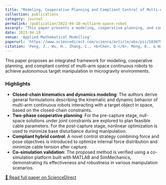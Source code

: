 ```yaml
---
title: "Modeling, Cooperative Planning and Compliant Control of Multi-Arm Space Continuous Robot for Target Manipulation"
collection: publications
category: journal
permalink: /publication/2023-04-10-multiarm-space-robot
excerpt: "This paper presents a modeling, cooperative planning, and compliant control framework for multi-arm space continuum robots used in autonomous target manipulation tasks in space."
date: 2023-04-10
venue: 'Applied Mathematical Modelling'
paperurl: 'https://www.sciencedirect.com/science/article/abs/pii/S0307904X23002123'
citation: 'Peng, J., Wu, H., Zhang, C., <b>Chen, Q.</b>, Meng, D., & Wang, X. (2023). "Modeling, cooperative planning and compliant control of multi-arm space continuous robot for target manipulation." <i>Applied Mathematical Modelling</i>, 121, 690–713.'
---
```


This paper proposes an integrated framework for modeling, cooperative planning, and compliant control of multi-arm space continuous robots to achieve autonomous target manipulation in microgravity environments.

<!--more-->

### Highlights

- **Closed-chain kinematics and dynamics modeling**: The authors derive general formulations describing the kinematic and dynamic behavior of multi-arm continuous robots interacting with a target object in space, based on the closed-chain constraints.
- **Two-phase cooperative planning**: For the pre-capture stage, null-space solutions under joint constraints are explored to plan feasible cable parameters. For the post-capture stage, nonlinear optimization is used to minimize base disturbance during manipulation.
- **Compliant hybrid control**: A novel control strategy combining force and pose objectives is introduced to optimize internal force distribution and minimize cable tension after capture.
- **Co-simulation validation**: The proposed method is verified using a co-simulation platform built with MATLAB and SimMechanics, demonstrating its effectiveness and robustness in various manipulation scenarios.

[📄 Read full paper on ScienceDirect](https://www.sciencedirect.com/science/article/abs/pii/S0307904X23002123)

